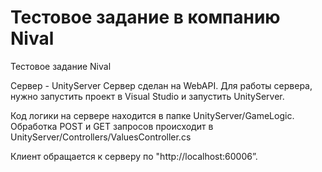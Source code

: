 # Тестовое задание в компанию Nival
Тестовое задание Nival

Сервер - UnityServer
Сервер сделан на WebAPI. Для работы сервера, нужно запустить проект в Visual Studio и запустить UnityServer.

Код логики на сервере находится в папке UnityServer/GameLogic.
Обработка POST и GET запросов происходит в UnityServer/Controllers/ValuesController.cs

Клиент обращается к серверу по "http://localhost:60006”.
